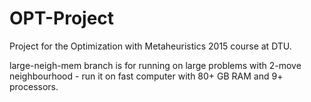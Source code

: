 # OPT-Project
Project for the Optimization with Metaheuristics 2015 course at DTU.

large-neigh-mem branch is for running on large problems with 2-move neighbourhood - run it on fast computer with 80+ GB RAM and 9+ processors.
